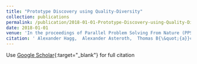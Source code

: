 ```yaml
---
title: "Prototype Discovery using Quality-Diversity"
collection: publications
permalink: /publication/2018-01-01-Prototype-Discovery-using-Quality-Diversity
date: 2018-01-01
venue: 'In the proceedings of Parallel Problem Solving From Nature (PPSN)'
citation: ' Alexander Hagg,  Alexander Asteroth,  Thomas B{\&quot;{a}}ck, &quot;Prototype Discovery using Quality-Diversity.&quot; In the proceedings of Parallel Problem Solving From Nature (PPSN), 2018.'
---
```

Use [Google Scholar](https://scholar.google.com/scholar?q=Prototype+Discovery+using+Quality+Diversity){:target="_blank"} for full citation